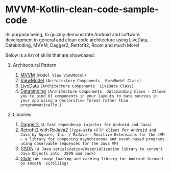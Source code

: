 # MVVM-Kotlin-clean-code-sample-code
Its purpose being, to quickly demonstrate Android and software development in general and clean code architecture using LiveData, Databinding, MVVM, Dagger2, Retrofit2, Room and much More!

Below is a list of skills that are showcased:

1. Architectural Pattern
    1. [MVVM](https://en.wikipedia.org/wiki/Model%E2%80%93view%E2%80%93viewmodel) ```(Model View ViewModel)```
    2. [ViewModel](https://developer.android.com/topic/libraries/architecture/viewmodel) ```(Architecture Components 
    ViewModel Class)```
    3. [LiveData](https://developer.android.com/topic/libraries/architecture/livedata) ```(Architecture Components 
    LiveData Class)```
    4. [Databinding](https://developer.android.com/topic/libraries/data-binding) ```(Architecture Components 
    Databinding Class - Allows you to bind UI components in your layouts to data sources in your app using a declarative format rather than programmatically.)```
 
2. Libraries
    1. [Dagger2 ](https://github.com/google/dagger) ```(A fast dependency injector for Android and Java)```
    2. [Retrofit2 with RxJava2](https://github.com/square/retrofit) ```(Type-safe HTTP client for Android and Java by Square, Inc. / RxJava – Reactive Extensions for the JVM – a library for composing asynchronous and event-based programs using observable sequences for the Java VM)```
    3. [GSON](https://github.com/google/gson) ```(A Java serialization/deserialization library to convert Java Objects into 
    JSON and back)```
    4. [Glide](https://github.com/bumptech/glide) ```(An image loading and caching library for Android focused on smooth 
    scrolling)```
